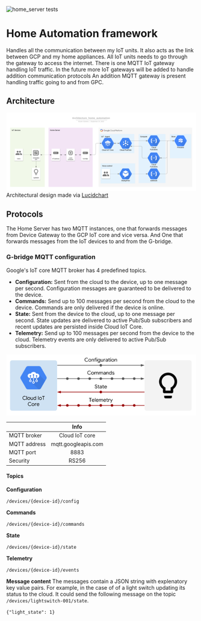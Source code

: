 ![home_server tests](https://github.com/DankersW/Home_Automation/workflows/home_server_tests/badge.svg)
# Home Automation framework
Handles all the communication between my IoT units. It also acts as the link between GCP and my home appliances. 
All IoT units needs to go through the gateway to access the internet. There is one MQTT IoT gateway handling IoT 
traffic. In the future more IoT gateways will be added to handle addition communication protocols
An addition MQTT gateway is present handling traffic going to and from GPC. 

## Architecture
![Architecture](recources/images/Architecture_home_automation.png "Architectural overview")
Architectural design made via  [Lucidchart](https://app.lucidchart.com/documents/edit/2025f710-b9e7-49ac-844c-e21cea54473a/0_0)

## Protocols
The Home Server has two MQTT instances, one that forwards messages from Device Gateway to the GCP IoT core and vice 
versa. And One that forwards messages from the IoT devices to and from the G-bridge.

### G-bridge MQTT configuration
Google's IoT core MQTT broker has 4 predefined topics. 
* **Configuration:** Sent from the cloud to the device, up to one message per second. Configuration messages are guaranteed
 to be delivered to the device.
* **Commands:** Send up to 100 messages per second from the cloud to the device. Commands are only delivered if the device
 is online.
* **State:** Sent from the device to the cloud, up to one message per second. State updates are delivered to active Pub/Sub
 subscribers and recent updates are persisted inside Cloud IoT Core.
* **Telemetry:** Send up to 100 messages per second from the device to the cloud. Telemetry events are only delivered to
 active Pub/Sub subscribers.

![Google_Mqtt](recources/images/google_mqtt.png "Google MQTT overview")

|               | Info                  |
| ------------- |:---------------------:|
| MQTT broker   | Cloud IoT core        |
| MQTT address  | mqtt.googleapis.com   |
| MQTT port     | 8883                  |
| Security      | RS256                 |

#### Topics
**Configuration**
```
/devices/{device-id}/config
```
**Commands**
```
/devices/{device-id}/commands
```
**State**
```
/devices/{device-id}/state
```
**Telemetry**
```
/devices/{device-id}/events
```

**Message content**
The messages contain a JSON string with explenatory key value pairs. For example, in the case of of a light switch 
updating its status to the cloud. It could send the following message on the topic 
``` /devices/lightswitch-001/state ```.
```
{"light_state": 1}
```
